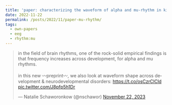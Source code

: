 ```yaml
---
title: 'paper: characterizing the waveform of alpha and mu-rhythm in kids'
date: 2022-11-22
permalink: /posts/2022/11/paper-mu-rhythm/
tags:
  - own-papers
  - eeg
  - rhythm:mu
---
```


<blockquote class="twitter-tweet"><p lang="en" dir="ltr">in the field of brain rhythms, one of the rock-solid empirical findings is that frequency increases across development, for alpha and mu rhythms. <br><br>in this new 〰️preprint〰️, we also look at waveform shape across development &amp; neurodevelopmental disorders: <a href="https://t.co/osCzrClCld">https://t.co/osCzrClCld</a> <a href="https://t.co/J8pfp5h1Dr">pic.twitter.com/J8pfp5h1Dr</a></p>&mdash; Natalie Schaworonkow (@nschawor) <a href="https://twitter.com/nschawor/status/1727314800609579337?ref_src=twsrc%5Etfw">November 22, 2023</a></blockquote> <script async src="https://platform.twitter.com/widgets.js" charset="utf-8"></script> 